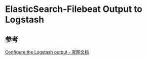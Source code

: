 # ElasticSearch-Filebeat Output to Logstash









## 参考

[Configure the Logstash output - 官网文档](https://www.elastic.co/guide/en/beats/filebeat/current/logstash-output.html)

